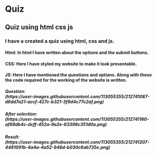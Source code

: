 # Quiz
<h2>Quiz using html css js<br>
<h3>I have a created a quiz using html, css and js.<br>
<h4>Html: In html I have written about the options and the submit buttons.<br>
<h4>CSS: Here I have styled my website to make it look presentable.<br>
<h4>JS: Here I have mentioned the questions and options. Along with these the code required for the working of the website is written.<br>
<h5>Question: <br>
(https://user-images.githubusercontent.com/113055355/212741087-d6dd7a21-accf-427c-b321-3f9d4c77c2af.png)<br>
<h5>After selection:<br>
(https://user-images.githubusercontent.com/113055355/212741160-af68db4c-dcff-452a-9a2e-63398c351d0a.png)<br>
<h5>Result:<br>
(https://user-images.githubusercontent.com/113055355/212741207-4481091b-4a4a-4a52-946d-b030c6ab735e.png)<br>
